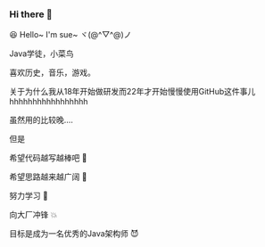 ### Hi there 👋

:laughing: Hello~  I'm sue~ ヾ(@^▽^@)ノ

Java学徒，小菜鸟

喜欢历史，音乐，游戏。

关于为什么我从18年开始做研发而22年才开始慢慢使用GitHub这件事儿hhhhhhhhhhhhhhhhh

虽然用的比较晚....

但是

希望代码越写越棒吧 :star2:

希望思路越来越广阔 :star2:

努力学习 :punch:

向大厂冲锋 :boom:

目标是成为一名优秀的Java架构师 :smiling_imp:


<!--
**sxrossweisse/sxrossweisse** is a ✨ _special_ ✨ repository because its `README.md` (this file) appears on your GitHub profile.

Here are some ideas to get you started:

- 🔭 I’m currently working on ...
- 🌱 I’m currently learning ...
- 👯 I’m looking to collaborate on ...
- 🤔 I’m looking for help with ...
- 💬 Ask me about ...
- 📫 How to reach me: ...
- 😄 Pronouns: ...
- ⚡ Fun fact: ...
-->
